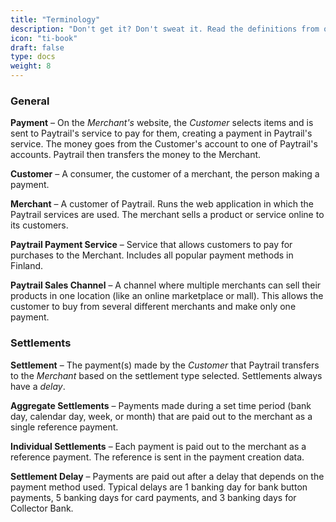 ```yaml
---
title: "Terminology"
description: "Don't get it? Don't sweat it. Read the definitions from our glossary."
icon: "ti-book"
draft: false
type: docs
weight: 8
---
```


### General

**Payment** – On the _Merchant's_ website, the _Customer_ selects items and is sent to Paytrail's service to pay for them, creating a payment in Paytrail's service. The money goes from the Customer's account to one of Paytrail's accounts. Paytrail then transfers the money to the Merchant.

**Customer** – A consumer, the customer of a merchant, the person making a payment.

**Merchant** – A customer of Paytrail. Runs the web application in which the Paytrail services are used. The merchant sells a product or service online to its customers.

**Paytrail Payment Service** – Service that allows customers to pay for purchases to the Merchant. Includes all popular payment methods in Finland.

**Paytrail Sales Channel** – A channel where multiple merchants can sell their products in one location (like an online marketplace or mall). This allows the customer to buy from several different merchants and make only one payment.

### Settlements

**Settlement** – The payment(s) made by the _Customer_ that Paytrail transfers to the _Merchant_ based on the settlement type selected. Settlements always have a _delay_.

**Aggregate Settlements** – Payments made during a set time period (bank day, calendar day, week, or month) that are paid out to the merchant as a single reference payment.

**Individual Settlements** – Each payment is paid out to the merchant as a reference payment. The reference is sent in the payment creation data.

**Settlement Delay** – Payments are paid out after a delay that depends on the payment method used. Typical delays are 1 banking day for bank button payments, 5 banking days for card payments, and 3 banking days for Collector Bank.

